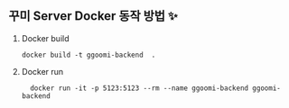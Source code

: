 ## 꾸미 Server Docker 동작 방법 ✨
1. Docker build
   
   ```
   docker build -t ggoomi-backend  .
   ```

2. Docker run
   
    ```
      docker run -it -p 5123:5123 --rm --name ggoomi-backend ggoomi-backend
    ```